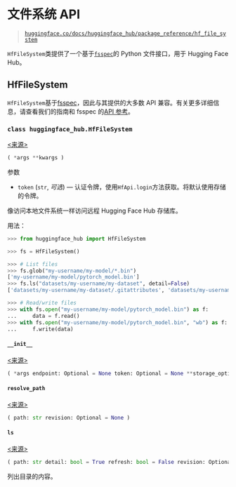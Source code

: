 # 文件系统 API

> [`huggingface.co/docs/huggingface_hub/package_reference/hf_file_system`](https://huggingface.co/docs/huggingface_hub/package_reference/hf_file_system)

`HfFileSystem`类提供了一个基于[`fsspec`](https://filesystem-spec.readthedocs.io/en/latest/)的 Python 文件接口，用于 Hugging Face Hub。

## HfFileSystem

`HfFileSystem`基于[fsspec](https://filesystem-spec.readthedocs.io/en/latest/)，因此与其提供的大多数 API 兼容。有关更多详细信息，请查看我们的指南和 fsspec 的[API 参考](https://filesystem-spec.readthedocs.io/en/latest/api.html#fsspec.spec.AbstractFileSystem)。

### `class huggingface_hub.HfFileSystem`

[<来源>](https://github.com/huggingface/huggingface_hub/blob/v0.20.3/src/huggingface_hub/hf_file_system.py#L61)

```py
( *args **kwargs )
```

参数

+   `token` (`str`, *可选*) — 认证令牌，使用`HfApi.login`方法获取。将默认使用存储的令牌。

像访问本地文件系统一样访问远程 Hugging Face Hub 存储库。

用法：

```py
>>> from huggingface_hub import HfFileSystem

>>> fs = HfFileSystem()

>>> # List files
>>> fs.glob("my-username/my-model/*.bin")
['my-username/my-model/pytorch_model.bin']
>>> fs.ls("datasets/my-username/my-dataset", detail=False)
['datasets/my-username/my-dataset/.gitattributes', 'datasets/my-username/my-dataset/README.md', 'datasets/my-username/my-dataset/data.json']

>>> # Read/write files
>>> with fs.open("my-username/my-model/pytorch_model.bin") as f:
...     data = f.read()
>>> with fs.open("my-username/my-model/pytorch_model.bin", "wb") as f:
...     f.write(data)
```

#### `__init__`

[<来源>](https://github.com/huggingface/huggingface_hub/blob/v0.20.3/src/huggingface_hub/hf_file_system.py#L93)

```py
( *args endpoint: Optional = None token: Optional = None **storage_options )
```

#### `resolve_path`

[<来源>](https://github.com/huggingface/huggingface_hub/blob/v0.20.3/src/huggingface_hub/hf_file_system.py#L128)

```py
( path: str revision: Optional = None )
```

#### `ls`

[<来源>](https://github.com/huggingface/huggingface_hub/blob/v0.20.3/src/huggingface_hub/hf_file_system.py#L266)

```py
( path: str detail: bool = True refresh: bool = False revision: Optional = None **kwargs )
```

列出目录的内容。
